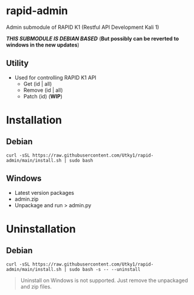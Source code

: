# rapid-admin
Admin submodule of RAPID K1 (Restful API Development Kali 1)

***THIS SUBMODULE IS DEBIAN BASED*** (__But possibly can be reverted to windows in the new updates__)

## Utility
- Used for controlling RAPID K1 API
  - Get (id | all)
  - Remove (id | all)
  - Patch (id) (__WIP__)

# Installation

## Debian
```
curl -sSL https://raw.githubusercontent.com/Utky1/rapid-admin/main/install.sh | sudo bash
```

## Windows
- Latest version packages
- admin.zip
- Unpackage and run > admin.py

# Uninstallation

## Debian

```
curl -sSL https://raw.githubusercontent.com/Utky1/rapid-admin/main/install.sh | sudo bash -s -- --uninstall
```

> Uninstall on Windows is not supported. Just remove the unpackaged and zip files.
